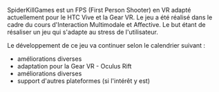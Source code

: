 SpiderKillGames est un FPS (First Person Shooter) en VR adapté actuellement pour le HTC Vive et la Gear VR.
Le jeu a été réalisé dans le cadre du cours d'Interaction Multimodale et Affective.
Le but étant de résaliser un jeu qui s'adapte au stress de l'utilisateur.

Le développement de ce jeu va continuer selon le calendrier suivant :
- améliorations diverses
- adaptation pour la Gear VR - Oculus Rift
- améliorations diverses
- support d'autres plateformes (si l'intérêt y est)
